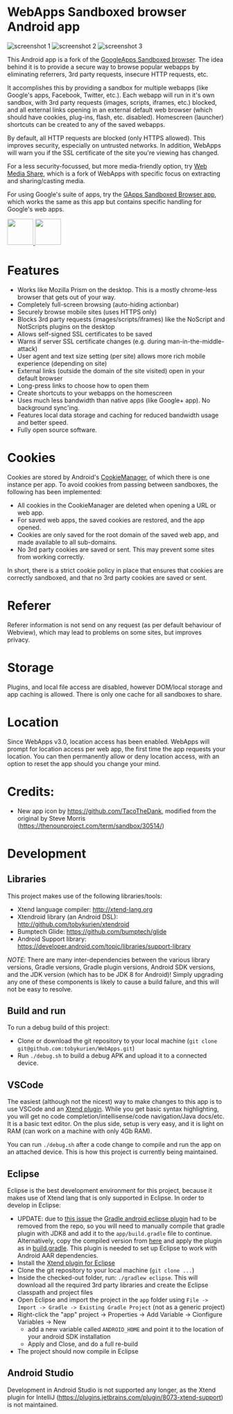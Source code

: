 WebApps Sandboxed browser Android app
=====================================

![screenshot 1](images/webapps1.png) ![screenshot 2](images/webapps2.png) ![screenshot 3](images/webapps3.png)

This Android app is a fork of the [GoogleApps Sandboxed browser][gapps]. The idea behind it is to provide a secure way to browse popular webapps by eliminating referrers, 3rd party requests, insecure HTTP requests, etc.

It accomplishes this by providing a sandbox for multiple webapps (like Google's apps, Facebook, Twitter, etc.). Each webapp will run in it's own sandbox, with 3rd party requests (images, scripts, iframes, etc.) blocked, and all external links opening in an external default web browser (which should have cookies, plug-ins, flash, etc. disabled). Homescreen (launcher) shortcuts can be created to any of the saved webapps.

By default, all HTTP requests are blocked (only HTTPS allowed). This improves security, especially on untrusted networks. In addition, WebApps will warn you if the SSL certificate of the site you're viewing has changed.

For a less security-focussed, but more media-friendly option, try [Web Media Share][webmediashare], which is a fork of WebApps with specific focus on extracting and sharing/casting media.

For using Google's suite of apps, try the [GApps Sandboxed Browser app][gapps], which works the same as this app but contains specific handling for Google's web apps.

<a href="https://play.google.com/store/apps/details?id=com.tobykurien.webapps" target="_blank">
  <img src="https://play.google.com/intl/en_us/badges/images/generic/en-play-badge.png" height="60"/>
</a>
<a href="https://f-droid.org/en/packages/com.tobykurien.webapps/" target="_blank">
  <img src="https://f-droid.org/badge/get-it-on.png" height="60"/>
</a>

Features
========

- Works like Mozilla Prism on the desktop. This is a mostly chrome-less browser that gets out of your way.
- Completely full-screen browsing (auto-hiding actionbar)
- Securely browse mobile sites (uses HTTPS only)
- Blocks 3rd party requests (images/scripts/iframes) like the NoScript and NotScripts plugins on the desktop
- Allows self-signed SSL certificates to be saved
- Warns if server SSL certificate changes (e.g. during man-in-the-middle-attack)
- User agent and text size setting (per site) allows more rich mobile experience (depending on site)
- External links (outside the domain of the site visited) open in your default browser
- Long-press links to choose how to open them
- Create shortcuts to your webapps on the homescreen
- Uses much less bandwidth than native apps (like Google+ app). No background sync'ing.
- Features local data storage and caching for reduced bandwidth usage and better speed.
- Fully open source software.


Cookies
=======

Cookies are stored by Android's [CookieManager][], of which there is one instance per app. To avoid cookies from passing between sandboxes, the following has been implemented:

- All cookies in the CookieManager are deleted when opening a URL or web app.
- For saved web apps, the saved cookies are restored, and the app opened.
- Cookies are only saved for the root domain of the saved web app, and made available to all sub-domains.
- No 3rd party cookies are saved or sent. This may prevent some sites from working correctly.

In short, there is a strict cookie policy in place that ensures that cookies are correctly sandboxed, and that no 3rd party cookies are saved or sent.

Referer
=======

Referer information is not send on any request (as per default behaviour of Webview), which may lead to problems on some sites, but improves privacy.

Storage
=======

Plugins, and local file access are disabled, however DOM/local storage and app caching is allowed. There is only one cache for all sandboxes to share.

Location
========

Since WebApps v3.0, location access has been enabled. WebApps will prompt for location access per web app, the first time the app requests your location. You can then permanently allow or deny location access, with an option to reset the app should you change your mind.

Credits:
========

- New app icon by https://github.com/TacoTheDank, modified from the original by Steve Morris (https://thenounproject.com/term/sandbox/30514/)


Development
===========

## Libraries

This project makes use of the following libraries/tools:

- Xtend language compiler: http://xtend-lang.org
- Xtendroid library (an Android DSL): http://github.com/tobykurien/xtendroid
- Bumptech Glide: https://github.com/bumptech/glide
- Android Support library: https://developer.android.com/topic/libraries/support-library 

*NOTE*: There are many inter-dependencies between the various library versions, Gradle versions, Gradle plugin versions, Android SDK versions, and the JDK version (which has to be JDK 8 for Android)! Simply upgrading any one of these components is likely to cause a build failure, and this will not be easy to resolve.

## Build and run

To run a debug build of this project:

- Clone or download the git repository to your local machine (```git clone git@github.com:tobykurien/WebApps.git```)
- Run ```./debug.sh``` to build a debug APK and upload it to a connected device.

## VSCode

The easiest (although not the nicest) way to make changes to this app is to use VSCode and an [Xtend plugin](https://marketplace.visualstudio.com/items?itemName=Grammarcraft.xtend-lang). While you get basic syntax highlighting, you will get no code completion/intellisense/code navigation/Java docs/etc. It is a basic text editor. On the plus side, setup is very easy, and it is light on RAM (can work on a machine with only 4Gb RAM).

You can run `./debug.sh` after a code change to compile and run the app on an attached device. This is how this project is currently being maintained.

## Eclipse

Eclipse is the best development environment for this project, because it makes use of Xtend lang that is only supported in Eclipse. In order to develop in Eclipse:

- UPDATE: due to [this issue](https://github.com/tobykurien/WebApps/issues/212) the [Gradle android eclipse plugin](https://plugins.gradle.org/plugin/com.greensopinion.gradle-android-eclipse) had to be removed from the repo, so you will need to manually compile that gradle plugin with JDK8 and add it to the `app/build.gradle` file to continue. Alternatively, copy the compiled version from [here](https://github.com/tobykurien/WebApps/tree/v3.41/app/libs) and apply the plugin as in [build.gradle](https://github.com/tobykurien/WebApps/tree/v3.41/app/build.gradle). This plugin is needed to set up Eclipse to work with Android AAR dependencies.
- Install the [Xtend plugin for Eclipse][xtend_install]
- Clone the git repository to your local machine (```git clone ...```)
- Inside the checked-out folder, run: ```./gradlew eclipse```. This will download all the required 3rd party libraries and create the Eclipse classpath and project files
- Open Eclipse and import the project in the `app` folder using `File -> Import -> Gradle -> Existing Gradle Project` (not as a generic project)
- Right-click the "app" project -> Properties -> Add Variable -> Cionfigure Variables -> New
  - add a new variable called `ANDROID_HOME` and point it to the location of your android SDK installation
  - Apply and Close, and do a full re-build
- The project should now compile in Eclipse

## Android Studio

Development in Android Studio is not supported any longer, as the Xtend plugin for IntelliJ (https://plugins.jetbrains.com/plugin/8073-xtend-support) is not maintained.


   [webmediashare]: https://github.com/tobykurien/WebMediaShare
   [gapps]: https://github.com/tobykurien/GoogleNews
   [cookies]: https://developer.android.com/reference/android/webkit/WebSettings.html#setDatabasePath%28java.lang.String%29
   [sandbox_workaround]: https://github.com/tobykurien/WebApps/issues/3
   [xtend_install]: http://www.eclipse.org/xtend/download.html
   [CookieManager]: https://developer.android.com/reference/android/webkit/CookieManager.html
